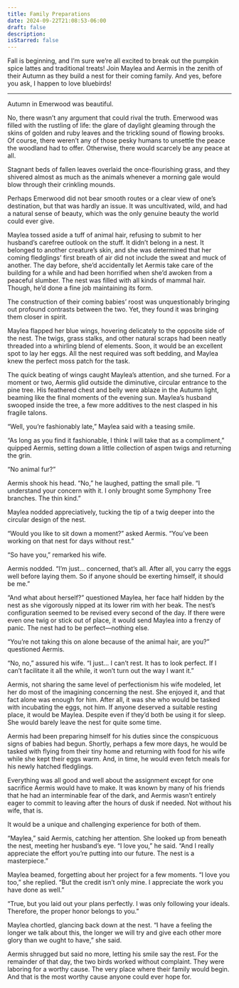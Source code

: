 ```yaml
---
title: Family Preparations
date: 2024-09-22T21:08:53-06:00
draft: false
description:
isStarred: false
---
```


Fall is beginning, and I’m sure we’re all excited to break out the pumpkin spice lattes and traditional treats! Join Maylea and Aermis in the zenith of their Autumn as they build a nest for their coming family. And yes, before you ask, I happen to love bluebirds!

---

Autumn in Emerwood was beautiful.

No, there wasn’t any argument that could rival the truth. Emerwood was filled with the rustling of life: the glare of daylight gleaming through the skins of golden and ruby leaves and the trickling sound of flowing brooks. Of course, there weren’t any of those pesky humans to unsettle the peace the woodland had to offer. Otherwise, there would scarcely be any peace at all.

Stagnant beds of fallen leaves overlaid the once-flourishing grass, and they shivered almost as much as the animals whenever a morning gale would blow through their crinkling mounds.

Perhaps Emerwood did not bear smooth routes or a clear view of one’s destination, but that was hardly an issue. It was uncultivated, wild, and had a natural sense of beauty, which was the only genuine beauty the world could ever give.

Maylea tossed aside a tuff of animal hair, refusing to submit to her husband’s carefree outlook on the stuff. It didn’t belong in a nest. It belonged to another creature’s skin, and she was determined that her coming fledglings’ first breath of air did not include the sweat and muck of another. The day before, she’d accidentally let Aermis take care of the building for a while and had been horrified when she’d awoken from a peaceful slumber. The nest was filled with all kinds of mammal hair. Though, he’d done a fine job maintaining its form.

The construction of their coming babies’ roost was unquestionably bringing out profound contrasts between the two. Yet, they found it was bringing them closer in spirit.

Maylea flapped her blue wings, hovering delicately to the opposite side of the nest. The twigs, grass stalks, and other natural scraps had been neatly threaded into a whirling blend of elements. Soon, it would be an excellent spot to lay her eggs. All the nest required was soft bedding, and Maylea knew the perfect moss patch for the task.

The quick beating of wings caught Maylea’s attention, and she turned. For a moment or two, Aermis glid outside the diminutive, circular entrance to the pine tree. His feathered chest and belly were ablaze in the Autumn light, beaming like the final moments of the evening sun. Maylea’s husband swooped inside the tree, a few more additives to the nest clasped in his fragile talons.

“Well, you’re fashionably late,” Maylea said with a teasing smile.

“As long as you find it fashionable, I think I will take that as a compliment,” quipped Aermis, setting down a little collection of aspen twigs and returning the grin.

“No animal fur?”

Aermis shook his head. “No,” he laughed, patting the small pile. “I understand your concern with it. I only brought some Symphony Tree branches. The thin kind.”

Maylea nodded appreciatively, tucking the tip of a twig deeper into the circular design of the nest.

“Would you like to sit down a moment?” asked Aermis. “You’ve been working on that nest for days without rest.”

“So have you,” remarked his wife.

Aermis nodded. “I’m just… concerned, that’s all. After all, you carry the eggs well before laying them. So if anyone should be exerting himself, it should be me.”

“And what about herself?” questioned Maylea, her face half hidden by the nest as she vigorously nipped at its lower rim with her beak. The nest’s configuration seemed to be revised every second of the day. If there were even one twig or stick out of place, it would send Maylea into a frenzy of panic. The nest had to be perfect—nothing else.

“You’re not taking this on alone because of the animal hair, are you?” questioned Aermis.

“No, no,” assured his wife. “I just… I can’t rest. It has to look perfect. If I can’t facilitate it all the while, it won’t turn out the way I want it.”

Aermis, not sharing the same level of perfectionism his wife modeled, let her do most of the imagining concerning the nest. She enjoyed it, and that fact alone was enough for him. After all, it was she who would be tasked with incubating the eggs, not him. If anyone deserved a suitable resting place, it would be Maylea. Despite even if they’d both be using it for sleep. She would barely leave the nest for quite some time.

Aermis had been preparing himself for his duties since the conspicuous signs of babies had begun. Shortly, perhaps a few more days, he would be tasked with flying from their tiny home and returning with food for his wife while she kept their eggs warm. And, in time, he would even fetch meals for his newly hatched fledglings.

Everything was all good and well about the assignment except for one sacrifice Aermis would have to make. It was known by many of his friends that he had an interminable fear of the dark, and Aermis wasn’t entirely eager to commit to leaving after the hours of dusk if needed. Not without his wife, that is.

It would be a unique and challenging experience for both of them.

“Maylea,” said Aermis, catching her attention. She looked up from beneath the nest, meeting her husband’s eye. “I love you,” he said. “And I really appreciate the effort you’re putting into our future. The nest is a masterpiece.”

Maylea beamed, forgetting about her project for a few moments. “I love you too,” she replied. “But the credit isn’t only mine. I appreciate the work you have done as well.”

“True, but you laid out your plans perfectly. I was only following your ideals. Therefore, the proper honor belongs to you.”

Maylea chortled, glancing back down at the nest. “I have a feeling the longer we talk about this, the longer we will try and give each other more glory than we ought to have,” she said.

Aermis shrugged but said no more, letting his smile say the rest. For the remainder of that day, the two birds worked without complaint. They were laboring for a worthy cause. The very place where their family would begin. And that is the most worthy cause anyone could ever hope for.
